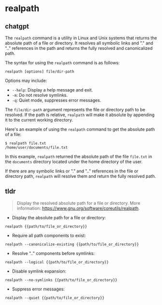 # realpath 
## chatgpt 
The `realpath` command is a utility in Linux and Unix systems that returns the absolute path of a file or directory. It resolves all symbolic links and "." and ".." references in the path and returns the fully resolved and canonicalized path.

The syntax for using the `realpath` command is as follows:

```
realpath [options] file/dir-path
```

Options may include:

- `--help`: Display a help message and exit.
- `-m`: Do not resolve symlinks.
- `-q`: Quiet mode, suppresses error messages.

The `file/dir-path` argument represents the file or directory path to be resolved. If the path is relative, `realpath` will make it absolute by appending it to the current working directory.

Here's an example of using the `realpath` command to get the absolute path of a file:

```
$ realpath file.txt
/home/user/documents/file.txt
```

In this example, `realpath` returned the absolute path of the file `file.txt` in the `documents` directory located under the home directory of the user.

If there are any symbolic links or "." and ".." references in the file or directory path, `realpath` will resolve them and return the fully resolved path. 

## tldr 
 
> Display the resolved absolute path for a file or directory.
> More information: <https://www.gnu.org/software/coreutils/realpath>.

- Display the absolute path for a file or directory:

`realpath {{path/to/file_or_directory}}`

- Require all path components to exist:

`realpath --canonicalize-existing {{path/to/file_or_directory}}`

- Resolve ".." components before symlinks:

`realpath --logical {{path/to/file_or_directory}}`

- Disable symlink expansion:

`realpath --no-symlinks {{path/to/file_or_directory}}`

- Suppress error messages:

`realpath --quiet {{path/to/file_or_directory}}`
